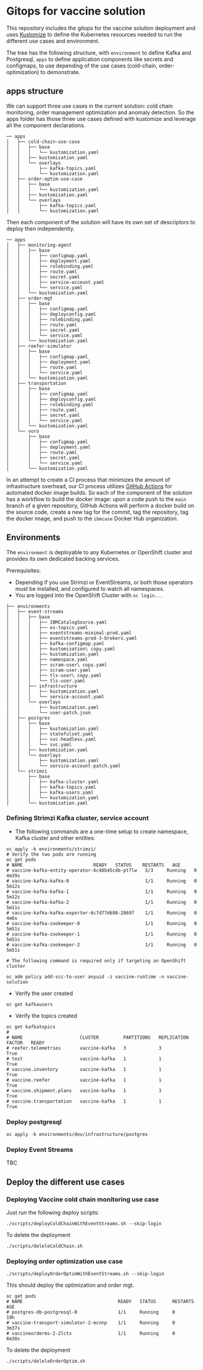 # Gitops for vaccine solution

This repository includes the gitops for the vaccine solution deployment and uses [Kustomize](https://kubernetes.io/docs/tasks/manage-kubernetes-objects/kustomization/) to define the Kubernetes resources needed to run the different use cases and environment.

The tree has the following structure, with `environment` to define Kafka and Postgresql, `apps` to define application components like secrets and configmaps, to use depending of the use cases (cold-chain, order-optimization) to demonstrate.

## apps structure

We can support three use cases in the current solution: cold chain monitoring, order management optimization  and anomaly detection. So the apps folder has those three use cases defined with kustomize and leverage all the component declarations.

```
── apps
│   ├── cold-chain-use-case
│   │   ├── base
│   │   │   └── kustomization.yaml
│   │   ├── kustomization.yaml
│   │   └── overlays
│   │       ├── kafka-topics.yaml
│   │       └── kustomization.yaml
│   ├── order-optim-use-case
│   │   ├── base
│   │   │   └── kustomization.yaml
│   │   ├── kustomization.yaml
│   │   └── overlays
│   │       ├── kafka-topics.yaml
│   │       └── kustomization.yaml
```

Then each component of the solution will have its own set of descriptors to deploy then independently. 

```
── apps
│   ├── monitoring-agent
│   │   ├── base
│   │   │   ├── configmap.yaml
│   │   │   ├── deployment.yaml
│   │   │   ├── rolebinding.yaml
│   │   │   ├── route.yaml
│   │   │   ├── secret.yaml
│   │   │   ├── service-account.yaml
│   │   │   └── service.yaml
│   │   └── kustomization.yaml
│   ├── order-mgt
│   │   ├── base
│   │   │   ├── configmap.yaml
│   │   │   ├── deployconfig.yaml
│   │   │   ├── rolebinding.yaml
│   │   │   ├── route.yaml
│   │   │   ├── secret.yaml
│   │   │   └── service.yaml
│   │   └── kustomization.yaml
│   ├── reefer-simulator
│   │   ├── base
│   │   │   ├── configmap.yaml
│   │   │   ├── deployment.yaml
│   │   │   ├── route.yaml
│   │   │   └── service.yaml
│   │   └── kustomization.yaml
│   ├── transportation
│   │   ├── base
│   │   │   ├── configmap.yaml
│   │   │   ├── deployconfig.yaml
│   │   │   ├── rolebinding.yaml
│   │   │   ├── route.yaml
│   │   │   ├── secret.yaml
│   │   │   └── service.yaml
│   │   └── kustomization.yaml
│   └── voro
│       ├── base
│       │   ├── configmap.yaml
│       │   ├── deployment.yaml
│       │   ├── route.yaml
│       │   ├── secret.yaml
│       │   └── service.yaml
│       └── kustomization.yaml
```

In an attempt to create a CI process that minimizes the amount of infrastructure overhead, our CI process utilizes [GitHub Actions](https://github.com/features/actions) for automated docker image builds. So each of the component of the solution has a workflow to build the docker image: upon a code push to the `main` branch of a given repository, GitHub Actions will perform a docker build on the source code, create a new tag for the commit, tag the repository, tag the docker image, and push to the `ibmcase` Docker Hub organization.

## Environments

The `environment` is deployable to any Kubernetes or OpenShift cluster and provides its own dedicated backing services.

Prerequisites:

- Depending if you use Strimzi or EventStreams, or both those operators must be installed, and configured to watch all namespaces.
- You are logged into the OpenShift Cluster with `oc login...`

```
├── environments
│   ├── event-streams
│   │   ├── base
│   │   │   ├── IBMCatalogSource.yaml
│   │   │   ├── es-topics.yaml
│   │   │   ├── eventstreams-minimal-prod.yaml
│   │   │   ├── eventstreams-prod-3-brokers.yaml
│   │   │   ├── kafka-configmap.yaml
│   │   │   ├── kustomization\ copy.yaml
│   │   │   ├── kustomization.yaml
│   │   │   ├── namespace.yaml
│   │   │   ├── scram-user\ copy.yaml
│   │   │   ├── scram-user.yaml
│   │   │   ├── tls-user\ copy.yaml
│   │   │   └── tls-user.yaml
│   │   ├── infrastructure
│   │   │   ├── kustomization.yaml
│   │   │   └── service-account.yaml
│   │   └── overlays
│   │       ├── kustomization.yaml
│   │       └── user-patch.json
│   ├── postgres
│   │   ├── base
│   │   │   ├── kustomization.yaml
│   │   │   ├── statefulset.yaml
│   │   │   ├── svc-headless.yaml
│   │   │   └── svc.yaml
│   │   ├── kustomization.yaml
│   │   └── overlays
│   │       ├── kustomization.yaml
│   │       └── service-account-patch.yaml
│   └── strimzi
│       ├── base
│       │   ├── kafka-cluster.yaml
│       │   ├── kafka-topics.yaml
│       │   ├── kafka-users.yaml
│       │   └── kustomization.yaml
│       └── kustomization.yaml
```

### Defining Strimzi Kafka cluster, service account

* The following commands are a one-time setup to create namespace, Kafka cluster and other entities:

```shell
oc apply -k environments/strimzi/
# Verify the two pods are running
oc get pods
# NAME                          READY   STATUS    RESTARTS   AGE
# vaccine-kafka-entity-operator-6c48b45c4b-pt7lw   3/3     Running   0          4m39s
# vaccine-kafka-kafka-0                            1/1     Running   0          5m12s
# vaccine-kafka-kafka-1                            1/1     Running   0          5m12s
# vaccine-kafka-kafka-2                            1/1     Running   0          5m11s
# vaccine-kafka-kafka-exporter-6c7d77d698-28697    1/1     Running   0          4m6s
# vaccine-kafka-zookeeper-0                        1/1     Running   0          5m51s
# vaccine-kafka-zookeeper-1                        1/1     Running   0          5m51s
# vaccine-kafka-zookeeper-2                        1/1     Running   0          5m51s

# The following command is required only if targeting an OpenShift cluster

oc adm policy add-scc-to-user anyuid -z vaccine-runtime -n vaccine-solution
```

* Verify the user created

```shell
oc get kafkausers
```

* Verify the topics created

```shell
oc get kafkatopics
#
# NAME                     CLUSTER         PARTITIONS   REPLICATION FACTOR   READY
# reefer.telemetries       vaccine-kafka   3            3                    True
# test                     vaccine-kafka   1            1                    True
# vaccine.inventory        vaccine-kafka   1            1                    True
# vaccine.reefer           vaccine-kafka   1            1                    True
# vaccine.shipment.plans   vaccine-kafka   1            3                    True
# vaccine.transportation   vaccine-kafka   1            1                    True
```

### Deploy postgresql

```shell
oc apply -k environments/dev/infrastructure/postgres
```

### Deploy Event Streams

TBC

## Deploy the different use cases

### Deploying Vaccine cold chain monitoring use case

Just run the following deploy scripts:

```shell
./scripts/deployColdChainWithEventStreams.sh --skip-login
```

To delete the deployment

```shell
./scripts/deleleColdChain.sh
```

### Deploying order optimization use case

```shell
./scripts/deployOrderOptimWithEventStreams.sh --skip-login
```

This should deploy the optimization and order mgt.

```shell
oc get pods
# NAME                                   READY   STATUS      RESTARTS   AGE
# postgres-db-postgresql-0               1/1     Running     0          19h
# vaccine-transport-simulator-2-mcnnp    1/1     Running     0          3m37s
# vaccineorderms-2-2lctx                 1/1     Running     0          6m30s
```

To delete the deployment

```shell
./scripts/deleleOrderOptim.sh
```